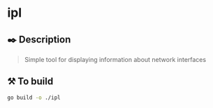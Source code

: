 # ipl

## ✒️ Description
> Simple tool for displaying information about network interfaces

## ⚒️ To build

```sh
go build -o ./ipl
```
